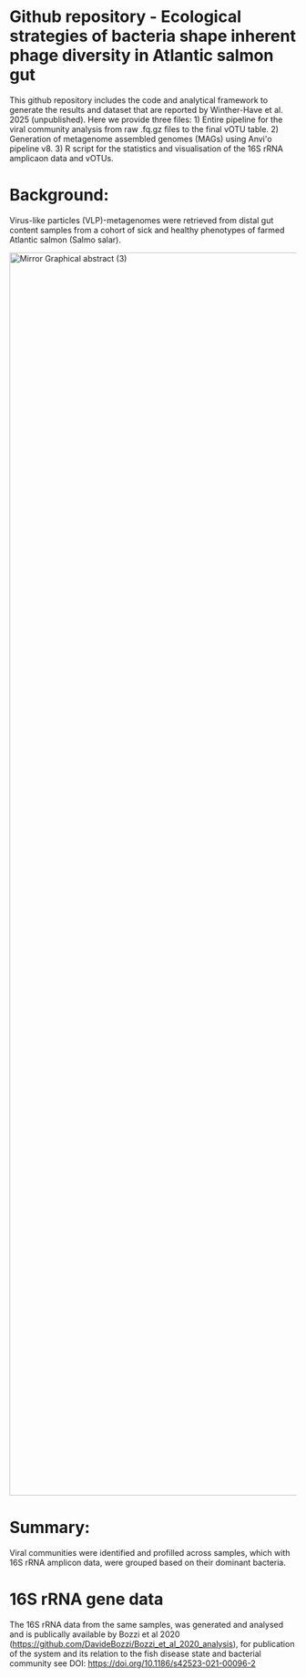 # Github repository - Ecological strategies of bacteria shape inherent phage diversity in Atlantic salmon gut
This github repository includes the code and analytical framework to generate the results and dataset that are reported by Winther-Have et al. 2025 (unpublished).
Here we provide three files: 1) Entire pipeline for the viral community analysis from raw .fq.gz files to the final vOTU table. 2) Generation of metagenome assembled genomes (MAGs) using Anvi'o pipeline v8. 3) R script for the statistics and visualisation of the 16S rRNA amplicaon data and vOTUs.  

# Background: 
Virus-like particles (VLP)-metagenomes were retrieved from distal gut content samples from a cohort of sick and healthy phenotypes of farmed Atlantic salmon (Salmo salar).

<img width="3238" height="2182" alt="Mirror Graphical abstract (3)" src="https://github.com/user-attachments/assets/537262d5-936d-4541-8cf5-456b3a70d89d" />

# Summary: 
Viral communities were identified and profilled across samples, which with 16S rRNA amplicon data, were grouped based on their dominant bacteria. 

# 16S rRNA gene data
The 16S rRNA data from the same samples, was generated and analysed and is publically available by Bozzi et al 2020 (https://github.com/DavideBozzi/Bozzi_et_al_2020_analysis), for publication of the system and its relation to the fish disease state and bacterial community see DOI: https://doi.org/10.1186/s42523-021-00096-2

